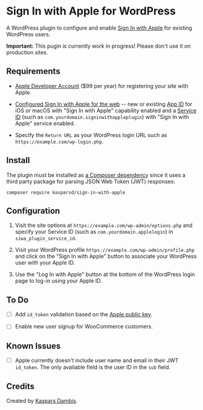 # Sign In with Apple for WordPress

A WordPress plugin to configure and enable [Sign In with Apple](https://developer.apple.com/sign-in-with-apple/) for existing WordPress users.

**Important:** This pugin is currently work in progress! Please don't use it on production sites.


## Requirements

- [Apple Developer Account](https://developer.apple.com/programs/enroll/) ($99 per year) for registering your site with Apple.

- [Configured Sign In with Apple for the web](https://help.apple.com/developer-account/#/dev1c0e25352) -- new or existing [App ID](https://developer.apple.com/account/resources/identifiers/list/bundleId) for iOS _or_ macOS with "Sign In with Apple" capability enabled and a [Service ID](https://developer.apple.com/account/resources/identifiers/list/serviceId) (such as `com.yourdomain.signinwithappleplugin`) with "Sign In with Apple" service enabled.

- Specify the `Return URL` as your WordPress login URL such as `https://example.com/wp-login.php`.


## Install

The plugin must be installed as [a Composer dependency](https://packagist.org/packages/kasparsd/sign-in-with-apple) since it uses a third party package for parsing JSON Web Token (JWT) responses:

	composer require kasparsd/sign-in-with-apple


## Configuration

1. Visit the site options at `https://example.com/wp-admin/options.php` and specify your Service ID (such as `com.yourdomain.applelogin`) in `siwa_plugin_service_id`.

2. Visit your WordPress profile `https://example.com/wp-admin/profile.php` and click on the "Sign In with Apple" button to associate your WordPress user with your Apple ID.

3. Use the "Log In with Apple" button at the bottom of the WordPress login page to log-in using your Apple ID.


## To Do

- [ ] Add `id_token` validation based on the [Apple public key](https://developer.apple.com/documentation/signinwithapplerestapi/fetch_apple_s_public_key_for_verifying_token_signature).
- [ ] Enable new user signup for WooCommerce customers.


## Known Issues

- [ ] Apple currently doesn't include user name and email in their JWT `id_token`. The only available field is the user ID in the `sub` field.


## Credits

Created by [Kaspars Dambis](https://kaspars.net).
